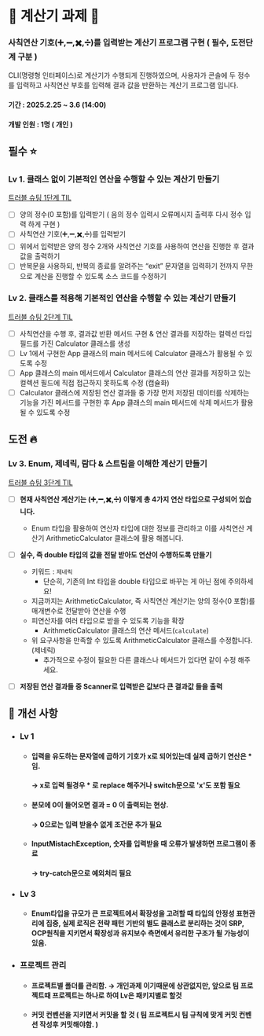# 📌 계산기 과제  📌

### 사칙연산 기호(➕,➖,✖️,➗)를 입력받는 계산기 프로그램 구현 ( 필수, 도전단계 구분 )
CLI(명령형 인터페이스)로 계산기가 수행되게 진행하였으며, 사용자가 콘솔에 두 정수를 입력하고 사칙연산 부호를 입력해 결과 값을 반환하는 계산기 프로그램 입니다.
#### 기간 : 2025.2.25 ~ 3.6 (14:00)
#### 개발 인원 : 1명 ( 개인 )

## 필수 ⭐

### Lv 1. 클래스 없이 기본적인 연산을 수행할 수 있는 계산기 만들기

<a href="https://dimenshun.tistory.com/14">트러블 슈팅 1단계 TIL</a>

- [ ] 양의 정수(0 포함)를 입력받기 ( 음의 정수 입력시 오류메시지 출력후 다시 정수 입력 하게 구현 )
- [ ] 사칙연산 기호(➕,➖,✖️,➗)를 입력받기
- [ ] 위에서 입력받은 양의 정수 2개와 사칙연산 기호를 사용하여 연산을 진행한 후 결과값을 출력하기
- [ ] 반복문을 사용하되, 반복의 종료를 알려주는 “exit” 문자열을 입력하기 전까지 무한으로 계산을 진행할 수 있도록 소스 코드를 수정하기

### Lv 2. 클래스를 적용해 기본적인 연산을 수행할 수 있는 계산기 만들기

<a href="https://dimenshun.tistory.com/23">트러블 슈팅 2단계 TIL</a>

- [ ] 사칙연산을 수행 후, 결과값 반환 메서드 구현 & 연산 결과를 저장하는 컬렉션 타입 필드를 가진 Calculator 클래스를 생성
- [ ] Lv 1에서 구현한 App 클래스의 main 메서드에 Calculator 클래스가 활용될 수 있도록 수정
- [ ] App 클래스의 main 메서드에서 Calculator 클래스의 연산 결과를 저장하고 있는 컬렉션 필드에 직접 접근하지 못하도록 수정 (캡슐화)
- [ ] Calculator 클래스에 저장된 연산 결과들 중 가장 먼저 저장된 데이터를 삭제하는 기능을 가진 메서드를 구현한 후 App 클래스의 main 메서드에 삭제 메서드가 활용될 수 있도록 수정

## 도전 🔥

### Lv 3. Enum, 제네릭, 람다 & 스트림을 이해한 계산기 만들기

<a href="https://dimenshun.tistory.com/25">트러블 슈팅 3단계 TIL</a>

- [ ]  **현재 사칙연산 계산기는 (➕,➖,✖️,➗) 이렇게 총 4가지 연산 타입으로 구성되어 있습니다.**
    -   Enum 타입을 활용하여 연산자 타입에 대한 정보를 관리하고 이를 사칙연산 계산기 ArithmeticCalculator 클래스에 활용 해봅니다.
- [ ]  **실수, 즉 double 타입의 값을 전달 받아도 연산이 수행하도록 만들기**
    -   키워드 : `제네릭`
        - 단순히, 기존의 Int 타입을 double 타입으로 바꾸는 게 아닌 점에 주의하세요!
    - 지금까지는 ArithmeticCalculator, 즉 사칙연산 계산기는 양의 정수(0 포함)를 매개변수로 전달받아 연산을 수행
    - 피연산자를 여러 타입으로 받을 수 있도록 기능을 확장
        - ArithmeticCalculator 클래스의 연산 메서드(`calculate`)
    - 위 요구사항을 만족할 수 있도록 ArithmeticCalculator 클래스를 수정합니다. (제네릭)
        - 추가적으로 수정이 필요한 다른 클래스나 메서드가 있다면 같이 수정 해주세요.
    
- [ ] **저장된 연산 결과들 중 Scanner로 입력받은 값보다 큰 결과값 들을 출력**

## 📝 개선 사항
- ### Lv 1
    - #### 입력을 유도하는 문자열에 곱하기 기호가 x로 되어있는데 실제 곱하기 연산은 * 임. 
       #### → x로 입력 될경우 * 로 replace 해주거나 switch문으로 'x'도 포함 필요
    - #### 분모에 0이 들어오면 결과 = 0 이 출력되는 현상.
       #### → 0으로는 입력 받을수 없게 조건문 추가 필요
    - #### InputMistachException, 숫자를 입력받을 때 오류가 발생하면 프로그램이 종료
       #### → try-catch문으로 예외처리 필요
- ### Lv 3
    - #### Enum타입을 규모가 큰 프로젝트에서 확장성을 고려할 때 타입의 안정성 표현관리에 집중, 실제 로직은 전략 패턴 기반의 별도 클래스로 분리하는 것이 SRP, OCP원칙을 지키면서 확장성과 유지보수 측면에서 유리한 구조가 될 가능성이 있음.

- ### 프로젝트 관리
    - #### 프로젝트별 폴더를 관리함. → 개인과제 이기때문에 상관없지만, 앞으로 팀 프로젝트때 프로젝트는 하나로 하여 Lv은 패키지별로 할것
    - #### 커밋 컨벤션을 지키면서 커밋을 할 것 ( 팀 프로젝트시 팀 규칙에 맞게 커밋 컨벤션 작성후 커밋해야함. )
